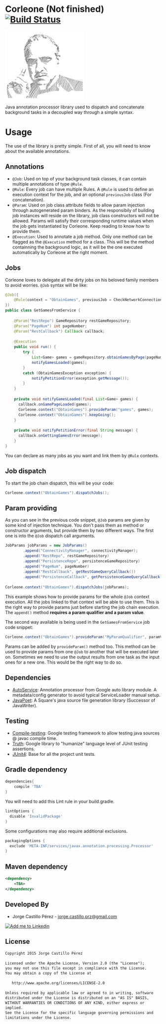 Corleone (Not finished) [![Build Status](https://travis-ci.org/JorgeCastilloPrz/Corleone.svg?branch=master)](https://travis-ci.org/JorgeCastilloPrz/Corleone)
=======================

![Corleone image](/art/corleone.png)

Java annotation processor library used to dispatch and concatenate background tasks in a decoupled way through a simple syntax.

Usage
=====

The use of the library is pretty simple. First of all, you will need to know about the available annotations.

Annotations
-----------

* `@Job`: Used on top of your background task classes, it can contain multiple annotations of type `@Rule`.
* `@Rule`: Every job can have multiple Rules. A `@Rule` is used to define an execution context for the job, and an optional `previousJob` class (For concatenation).
* `@Param`: Used on job class attribute fields to allow param injection through autogenerated param binders. As the responsibily of building job instances
will reside on the library, job class constructors will not be allowed. Params will satisfy their corresponding runtime values when the job gets instantiated by Corleone.
Keep reading to know how to provide them.
* `@Execution`: Used to annotate a job method. Only one method can be flagged as the `@Execution` method for a class. This will be the method containning the
background logic, as it will be the one executed automatically by Corleone at the right moment.

Jobs
----

Corleone loves to delegate all the dirty jobs on his beloved family members to avoid worries. `@Job` syntax will be like:
```java
@Job({
    @Rule(context = "ObtainGames", previousJob = CheckNetworkConnection.class)
})
public class GetGamesFromService {

    @Param("RestRepo") GameRepository restGameRepository;
    @Param("PageNum") int pageNumber;
    @Param("RestCallback") Callback callback;

    @Execution
    public void run() {
        try {
            List<Game> games = gameRepository.obtainGamesByPage(pageNumber);
            notifyGamesLoaded(games);
        }
        catch (ObtainGamesException exception) {
            notifyPetitionError(exception.getMessage());
        }
    }

    private void notifyGamesLoaded(final List<Game> games) {
      callback.onGamePageLoaded(games);
      Corleone.context("ObtainGames").provideParam("games", games);
      Corleone.context("ObtainGames").keepGoing();
    }

    private void notifyPetitionError(final String message) {
      callback.onGettingGamesError(message);
    }
}
```

You can declare as many jobs as you want and link them by `@Rule` contexts.

Job dispatch
---------------

To start the job chain dispatch, this will be your code:

```java
Corleone.context("ObtainGames").dispatchJobs();
```

Param providing
---------------

As you can see in the previous code snippet, `@Job` params are given by some kind of injection technique. You don't pass them as method or constructor arguments,
 but provide them by two different ways. The first one is into the `@Job` dispatch call arguments.
 
```java
JobParams jobParams = new JobParams()
		.append("ConnectivityManager", connectivityManager);
		.append("RestRepo", restGameRepository)
		.append("PersistenceRepo", persistenceGameRepository)
 		.append("PageNum", pageNumber)
		.append("RestCallback", getRestGameQueryCallback())
		.append("PersistenceCallback", getPersistenceGameQueryCallback());

Corleone.context("ObtainGames").dispatchJobs(jobParams);
```

This example shows how to provide params for the whole `@Job` context execution. All the jobs linked to that context will be able to use them. This is the right 
way to provide params just before starting the job chain execution. The `append()` method **requires a param qualifier and a param value**.

The second way available is being used in the `GetGamesFromService` job code snippet:

```java
Corleone.context("ObtainGames").provideParam("MyParamQualifier", paramValue);
```

Params can be added by `provideParam()` method too. This method can be used to provide params from one `@Job` to another that will be executed later on. Sometimes 
we need to use the output results from one task as the input ones for a new one. This would be the right way to do so.

Dependencies
------------

* [AutoService][dependencies-1]: Annotation processor from Google auto library module. A metadata/config generator to avoid typical ServiceLoader manual setup.
* [JavaPoet][dependencies-2]: A Square's java source file generation library (Successor of JavaWriter).

Testing
-------

* [Compile-testing][testing-libs-1]: Google testing framework to allow testing java sources @ javac compile time.
* [Truth][testing-libs-2]: Google library to "humanize" language level of JUnit testing assertions.
* [JUnit4][testing-libs-3]: Base for all the project unit tests.

Gradle dependency
-----------------

```groovy
dependencies{
    compile 'TBA'
}
```

You will need to add this Lint rule in your build.gradle.

```groovy
lintOptions {
  disable 'InvalidPackage'
}
```

Some configurations may also require additional exclusions.

```groovy
packagingOptions {
  exclude 'META-INF/services/javax.annotation.processing.Processor'
}
```

Maven dependency
----------------

```xml
<dependency>
    <TBA>
</dependency>
```

Developed By
------------
* Jorge Castillo Pérez - <jorge.castillo.prz@gmail.com>

<a href="https://www.linkedin.com/in/jorgecastilloprz">
  <img alt="Add me to Linkedin" src="https://github.com/JorgeCastilloPrz/EasyMVP/blob/master/art/linkedin.png" />
</a>

License
-------

    Copyright 2015 Jorge Castillo Pérez

    Licensed under the Apache License, Version 2.0 (the "License");
    you may not use this file except in compliance with the License.
    You may obtain a copy of the License at

       http://www.apache.org/licenses/LICENSE-2.0

    Unless required by applicable law or agreed to in writing, software
    distributed under the License is distributed on an "AS IS" BASIS,
    WITHOUT WARRANTIES OR CONDITIONS OF ANY KIND, either express or implied.
    See the License for the specific language governing permissions and
    limitations under the License.

 [dependencies-1]: https://github.com/google/auto/tree/master/service
 [dependencies-2]: https://github.com/square/javapoet
 [testing-libs-1]: https://github.com/google/compile-testing
 [testing-libs-2]: https://github.com/google/truth
 [testing-libs-3]: http://junit.org/